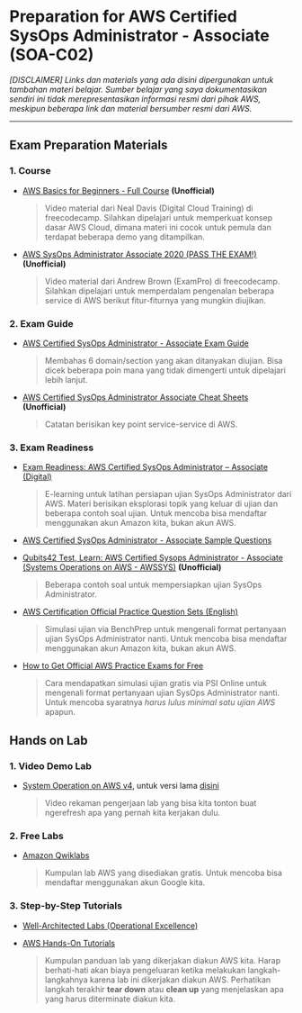 # Preparation for AWS Certified SysOps Administrator - Associate (SOA-C02)
_[DISCLAIMER] Links dan materials yang ada disini dipergunakan untuk tambahan materi belajar. Sumber belajar yang saya dokumentasikan sendiri ini tidak merepresentasikan informasi resmi dari pihak AWS, meskipun beberapa link dan material bersumber resmi dari AWS._

---
## Exam Preparation Materials
### 1. Course
- [AWS Basics for Beginners - Full Course](https://www.youtube.com/watch?v=ulprqHHWlng&ab_channel=freeCodeCamp.org) **(Unofficial)**

    > Video material dari Neal Davis (Digital Cloud Training) di freecodecamp. Silahkan dipelajari untuk memperkuat konsep dasar AWS Cloud, dimana materi ini cocok untuk pemula dan terdapat beberapa demo yang ditampilkan.

- [AWS SysOps Administrator Associate 2020 (PASS THE EXAM!)](https://www.youtube.com/watch?v=KX_AfyrhlgQ&ab_channel=freeCodeCamp.org) **(Unofficial)**

    > Video material dari Andrew Brown (ExamPro) di freecodecamp. Silahkan dipelajari untuk memperdalam pengenalan beberapa service di AWS berikut fitur-fiturnya yang mungkin diujikan.


### 2. Exam Guide
- [AWS Certified SysOps Administrator - Associate Exam Guide](https://d1.awsstatic.com/training-and-certification/docs-sysops-associate/AWS-Certified-SysOps-Administrator-Associate_Exam-Guide.pdf)

    > Membahas 6 domain/section yang akan ditanyakan diujian. Bisa dicek beberapa poin mana yang tidak dimengerti untuk dipelajari lebih lanjut.

- [AWS Certified SysOps Administrator Associate Cheat Sheets](https://digitalcloud.training/certification-training/aws-certified-sysops-administrator-associate/) **(Unofficial)**

    > Catatan berisikan key point service-service di AWS.

### 3. Exam Readiness
- [Exam Readiness: AWS Certified SysOps Administrator – Associate (Digital)](https://explore.skillbuilder.aws/learn/course/external/view/elearning/1328/exam-readiness-aws-certified-sysops-administrator-associate-digital)

    > E-learning untuk latihan persiapan ujian SysOps Administrator dari AWS. Materi berisikan eksplorasi topik yang keluar di ujian dan beberapa contoh soal ujian. Untuk mencoba bisa mendaftar menggunakan akun Amazon kita, bukan akun AWS.

- [AWS Certified SysOps Administrator - Associate Sample Questions](https://d1.awsstatic.com/training-and-certification/docs-sysops-associate/AWS-Certified-SysOps-Administrator-Associate_Sample-Questions.pdf)
- [Qubits42 Test, Learn: AWS Certified Sysops Administrator - Associate (Systems Operations on AWS - AWSSYS)](https://www.qubits42.com/test/1526/1881721) **(Unofficial)**

    > Beberapa contoh soal untuk mempersiapkan ujian SysOps Administrator.

- [AWS Certification Official Practice Question Sets (English)](https://explore.skillbuilder.aws/learn/course/external/view/elearning/9153/aws-certification-official-practice-question-sets-english)

    > Simulasi ujian via BenchPrep untuk mengenali format pertanyaan ujian SysOps Administrator nanti. Untuk mencoba bisa mendaftar menggunakan akun Amazon kita, bukan akun AWS.

- [How to Get Official AWS Practice Exams for Free](https://www.youtube.com/watch?v=fR-sjK2u6D4&ab_channel=SkillFillip)

    > Cara mendapatkan simulasi ujian gratis via PSI Online untuk mengenali format pertanyaan ujian SysOps Administrator nanti. Untuk mencoba syaratnya *harus lulus minimal satu ujian AWS* apapun.

## Hands on Lab
### 1. Video Demo Lab
- [System Operation on AWS v4](http://bit.ly/opslab4), untuk versi lama [disini](http://bit.ly/opslabs)

    > Video rekaman pengerjaan lab yang bisa kita tonton buat ngerefresh apa yang pernah kita kerjakan dulu.

### 2. Free Labs
- [Amazon Qwiklabs](https://amazon.qwiklabs.com/catalog?price%5B%5D=free)

    > Kumpulan lab AWS yang disediakan gratis. Untuk mencoba bisa mendaftar menggunakan akun Google kita.

### 3. Step-by-Step Tutorials
- [Well-Architected Labs (Operational Excellence)](https://www.wellarchitectedlabs.com/operational-excellence/)
- [AWS Hands-On Tutorials](https://aws.amazon.com/getting-started/hands-on)

    > Kumpulan panduan lab yang dikerjakan diakun AWS kita. Harap berhati-hati akan biaya pengeluaran ketika melakukan langkah-langkahnya karena lab ini dikerjakan diakun AWS. Perhatikan langkah terakhir **tear down** atau **clean up** yang menjelaskan apa yang harus diterminate diakun kita.
